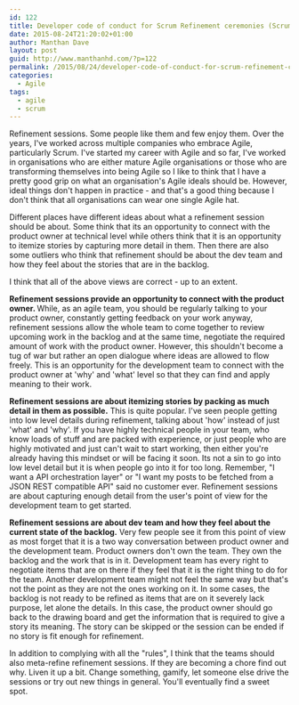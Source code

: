 ```yaml
---
id: 122
title: Developer code of conduct for Scrum Refinement ceremonies (Scrum series 1)
date: 2015-08-24T21:20:02+01:00
author: Manthan Dave
layout: post
guid: http://www.manthanhd.com/?p=122
permalink: /2015/08/24/developer-code-of-conduct-for-scrum-refinement-ceremonies/
categories:
  - Agile
tags:
  - agile
  - scrum
---
```

Refinement sessions. Some people like them and few enjoy them. Over the years, I've worked across multiple companies who embrace Agile, particularly Scrum. I've started my career with Agile and so far, I've worked in organisations who are either mature Agile organisations or those who are transforming themselves into being Agile so I like to think that I have a pretty good grip on what an organisation's Agile ideals should be. However, ideal things don't happen in practice - and that's a good thing because I don't think that all organisations can wear one single Agile hat.<!--more-->

Different places have different ideas about what a refinement session should be about. Some think that its an opportunity to connect with the product owner at technical level while others think that it is an opportunity to itemize stories by capturing more detail in them. Then there are also some outliers who think that refinement should be about the dev team and how they feel about the stories that are in the backlog.

I think that all of the above views are correct - up to an extent.

<strong>Refinement sessions provide an opportunity to connect with the product owner. </strong>While, as an agile team, you should be regularly talking to your product owner, constantly getting feedback on your work anyway, refinement sessions allow the whole team to come together to review upcoming work in the backlog and at the same time, negotiate the required amount of work with the product owner. However, this shouldn't become a tug of war but rather an open dialogue where ideas are allowed to flow freely. This is an opportunity for the development team to connect with the product owner at 'why' and 'what' level so that they can find and apply meaning to their work.

<strong>Refinement sessions are about itemizing stories by packing as much detail in them as possible.</strong> This is quite popular. I've seen people getting into low level details during refinement, talking about 'how' instead of just 'what' and 'why'. If you have highly technical people in your team, who know loads of stuff and are packed with experience, or just people who are highly motivated and just can't wait to start working, then either you're already having this mindset or will be facing it soon. Its not a sin to go into low level detail but it is when people go into it for too long. Remember, "I want a API orchestration layer" or "I want my posts to be fetched from a JSON REST compatible API" said no customer ever. Refinement sessions are about capturing enough detail from the user's point of view for the development team to get started.

<strong>Refinement sessions are about dev team and how they feel about the current state of the backlog.</strong> Very few people see it from this point of view as most forget that it is a two way conversation between product owner and the development team. Product owners don't own the team. They own the backlog and the work that is in it. Development team has every right to negotiate items that are on there if they feel that it is the right thing to do for the team. Another development team might not feel the same way but that's not the point as they are not the ones working on it. In some cases, the backlog is not ready to be refined as items that are on it severely lack purpose, let alone the details. In this case, the product owner should go back to the drawing board and get the information that is required to give a story its meaning. The story can be skipped or the session can be ended if no story is fit enough for refinement.

In addition to complying with all the "rules", I think that the teams should also meta-refine refinement sessions. If they are becoming a chore find out why. Liven it up a bit. Change something, gamify, let someone else drive the sessions or try out new things in general. You'll eventually find a sweet spot.